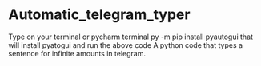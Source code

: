 # Automatic_telegram_typer

Type on your terminal or pycharm terminal  py -m pip install pyautogui that will install pyatogui and run the above code
A python code that types a sentence for infinite amounts in telegram.

